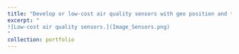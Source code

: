 ```yaml
---
title: "Develop or low-cost air quality sensors with geo position and telemetry systems"
excerpt: " 
![Low-cost air quality sensors.](Image_Sensors.png)
"
collection: portfolio
---
```

